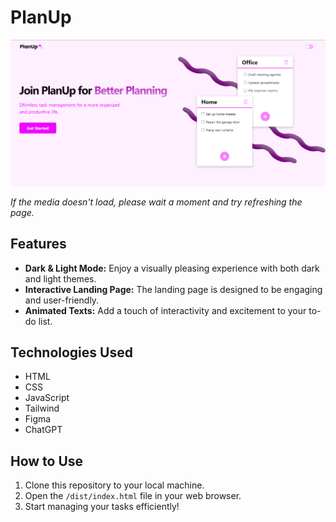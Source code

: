# PlanUp

![Website Screenshot](PlanUp.png)

*If the media doesn't load, please wait a moment and try refreshing the page.*

## Features

- **Dark & Light Mode:** Enjoy a visually pleasing experience with both dark and light themes.
- **Interactive Landing Page:** The landing page is designed to be engaging and user-friendly.
- **Animated Texts:** Add a touch of interactivity and excitement to your to-do list.

## Technologies Used

- HTML
- CSS
- JavaScript
- Tailwind
- Figma
- ChatGPT

## How to Use

1. Clone this repository to your local machine.
2. Open the `/dist/index.html` file in your web browser.
3. Start managing your tasks efficiently!
